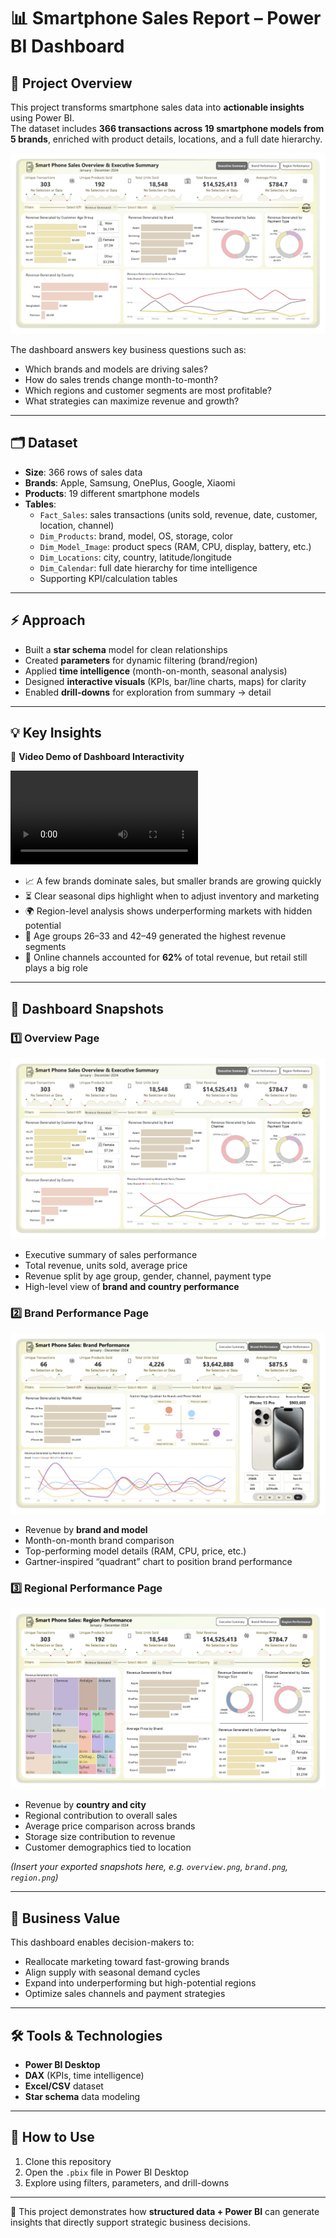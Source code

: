 # 📊 Smartphone Sales Report – Power BI Dashboard

## 📌 Project Overview
This project transforms smartphone sales data into **actionable insights** using Power BI.  
The dataset includes **366 transactions across 19 smartphone models from 5 brands**, enriched with product details, locations, and a full date hierarchy.

![Executive Overview](./dashboards/Smart-Phone-Sales-1.jpg)


The dashboard answers key business questions such as:  
- Which brands and models are driving sales?  
- How do sales trends change month-to-month?  
- Which regions and customer segments are most profitable?  
- What strategies can maximize revenue and growth?  

---

## 🗂 Dataset
- **Size**: 366 rows of sales data  
- **Brands**: Apple, Samsung, OnePlus, Google, Xiaomi  
- **Products**: 19 different smartphone models  
- **Tables**:
  - `Fact_Sales`: sales transactions (units sold, revenue, date, customer, location, channel)  
  - `Dim_Products`: brand, model, OS, storage, color  
  - `Dim_Model_Image`: product specs (RAM, CPU, display, battery, etc.)  
  - `Dim_Locations`: city, country, latitude/longitude  
  - `Dim_Calendar`: full date hierarchy for time intelligence  
  - Supporting KPI/calculation tables  

---

## ⚡ Approach
- Built a **star schema** model for clean relationships  
- Created **parameters** for dynamic filtering (brand/region)  
- Applied **time intelligence** (month-on-month, seasonal analysis)  
- Designed **interactive visuals** (KPIs, bar/line charts, maps) for clarity  
- Enabled **drill-downs** for exploration from summary → detail  

---

## 💡 Key Insights
🎥 **Video Demo of Dashboard Interactivity**  

![Dashboard Demo](./dashboards/Sales-dashboard.mp4)  

- 📈 A few brands dominate sales, but smaller brands are growing quickly  
- ⏳ Clear seasonal dips highlight when to adjust inventory and marketing  
- 🌍 Region-level analysis shows underperforming markets with hidden potential  
- 👥 Age groups 26–33 and 42–49 generated the highest revenue segments  
- 🛒 Online channels accounted for **62%** of total revenue, but retail still plays a big role  

---

## 📸 Dashboard Snapshots

### 1️⃣ Overview Page 

![Overview](./dashboards/Smart-Phone-Sales-1.jpg)

- Executive summary of sales performance  
- Total revenue, units sold, average price  
- Revenue split by age group, gender, channel, payment type  
- High-level view of **brand and country performance**  

### 2️⃣ Brand Performance Page  

![Brand_performance](./dashboards/Smart-Phone-Sales-2.jpg)

- Revenue by **brand and model**  
- Month-on-month brand comparison  
- Top-performing model details (RAM, CPU, price, etc.)  
- Gartner-inspired “quadrant” chart to position brand performance  

### 3️⃣ Regional Performance Page  

![Regional_performance](./dashboards/Smart-Phone-Sales-3.jpg)

- Revenue by **country and city**  
- Regional contribution to overall sales  
- Average price comparison across brands  
- Storage size contribution to revenue  
- Customer demographics tied to location  

*(Insert your exported snapshots here, e.g. `overview.png`, `brand.png`, `region.png`)*  

---

## 🎯 Business Value
This dashboard enables decision-makers to:  
- Reallocate marketing toward fast-growing brands  
- Align supply with seasonal demand cycles  
- Expand into underperforming but high-potential regions  
- Optimize sales channels and payment strategies  

---

## 🛠 Tools & Technologies
- **Power BI Desktop**  
- **DAX** (KPIs, time intelligence)  
- **Excel/CSV** dataset  
- **Star schema** data modeling  

---

## 🚀 How to Use
1. Clone this repository  
2. Open the `.pbix` file in Power BI Desktop  
3. Explore using filters, parameters, and drill-downs  

---

📂 This project demonstrates how **structured data + Power BI** can generate insights that directly support strategic business decisions.

